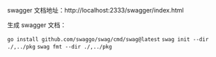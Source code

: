swagger 文档地址：http://localhost:2333/swagger/index.html

生成 swagger 文档：

`go install github.com/swaggo/swag/cmd/swag@latest`
`swag init --dir ./,../pkg`
`swag fmt --dir ./,../pkg`
